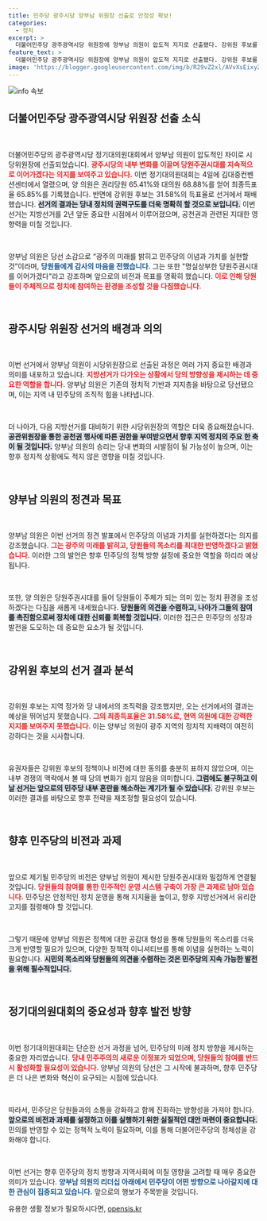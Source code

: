 ```yaml
---
title: 민주당 광주시당 양부남 위원장 선출로 안정성 확보!
categories:
  - 정치
excerpt: >
  더불어민주당 광주광역시당 위원장에 양부남 의원이 압도적 지지로 선출됐다. 강위원 후보를 35% 가까이 제치며 당원주권시대를 강조한 그의 향후 행보에 정치권의 이목이 집중된다! 클릭하여 자세한 내용을 확인하세요!
feature_text: >
  더불어민주당 광주광역시당 위원장에 양부남 의원이 압도적 지지로 선출됐다. 강위원 후보를 35% 가까이 제치며 당원주권시대를 강조한 그의 향후 행보에 정치권의 이목이 집중된다! 클릭하여 자세한 내용을 확인하세요!
image: 'https://blogger.googleusercontent.com/img/b/R29vZ2xl/AVvXsEixyZcFfHzMRdzZMjFBmAUKJYCLCGyLL1o632UiGVXcaFdKo_bkvkuCioo0uUKlGfBVcT3P84aROyZIXSBEx3Aw5nCQ3pTgDom1WDC4m8eifvWiAmWEEVb4x6G_l8C0QH225ldMjyaFvpxGEBGNO37VmDTDMHGhJPq73UglMfDca1-0aw/s1600/blogspot.png'
---
```


<p><img src="https://blogger.googleusercontent.com/img/b/R29vZ2xl/AVvXsEixyZcFfHzMRdzZMjFBmAUKJYCLCGyLL1o632UiGVXcaFdKo_bkvkuCioo0uUKlGfBVcT3P84aROyZIXSBEx3Aw5nCQ3pTgDom1WDC4m8eifvWiAmWEEVb4x6G_l8C0QH225ldMjyaFvpxGEBGNO37VmDTDMHGhJPq73UglMfDca1-0aw/s1600/blogspot.png" alt="info 속보" /></p>

<h2 data-ke-size="size26">더불어민주당 광주광역시당 위원장 선출 소식</h2>

<p data-ke-size="size16">&nbsp;</p>

<p>더불어민주당의 광주광역시당 정기대의원대회에서 양부남 의원이 압도적인 차이로 시당위원장에 선출되었습니다. <b><span style="color: #ee2323;">광주시당의 내부 변화를 이끌며 당원주권시대를 지속적으로 이어가겠다는 의지를 보여주고 있습니다.</span></b> 이번 정기대의원대회는 4일에 김대중컨벤션센터에서 열렸으며, 양 의원은 권리당원 65.41%와 대의원 68.88%를 얻어 최종득표율 65.85%를 기록했습니다. 반면에 강위원 후보는 31.58%의 득표율로 선거에서 패배했습니다. <b><span style="background-color: #21538527;">선거의 결과는 당내 정치의 권력구도를 더욱 명확히 할 것으로 보입니다.</span></b> 이번 선거는 지방선거를 2년 앞둔 중요한 시점에서 이루어졌으며, 공천권과 관련된 지대한 영향력을 미칠 것입니다. </p>

<p data-ke-size="size16">&nbsp;</p>

<p>양부남 의원은 당선 소감으로 “광주의 미래를 밝히고 민주당의 이념과 가치를 실현할 것”이라며, <b><span style="color: #1a5490;">당원들에게 감사의 마음을 전했습니다.</span></b> 그는 또한 "명실상부한 당원주권시대를 이어가겠다"라고 강조하며 앞으로의 비전과 목표를 명확히 했습니다. <b><span style="color: #ee2323;">이로 인해 당원들이 주체적으로 정치에 참여하는 환경을 조성할 것을 다짐했습니다.</span></b> </p>

<p data-ke-size="size16">&nbsp;</p>

<h2 data-ke-size="size26">광주시당 위원장 선거의 배경과 의의</h2>

<p data-ke-size="size16">&nbsp;</p>

<p>이번 선거에서 양부남 의원이 시당위원장으로 선출된 과정은 여러 가지 중요한 배경과 의미를 내포하고 있습니다. <b><span style="color: #ee2323;">지방선거가 다가오는 상황에서 당의 방향성을 제시하는 데 중요한 역할을 합니다.</span></b> 양부남 의원은 기존의 정치적 기반과 지지층을 바탕으로 당선됐으며, 이는 지역 내 민주당의 조직적 힘을 나타냅니다. </p>

<p data-ke-size="size16">&nbsp;</p>

<p>더 나아가, 다음 지방선거를 대비하기 위한 시당위원장의 역할은 더욱 중요해졌습니다. <b><span style="background-color: #21538527;">공관위원장을 통한 공천권 행사에 따른 권한을 부여받으면서 향후 지역 정치의 주요 한 축이 될 것입니다.</span></b> 양부남 의원의 승리는 당내 변화의 시발점이 될 가능성이 높으며, 이는 향후 정치적 상황에도 적지 않은 영향을 미칠 것입니다. </p>

<p data-ke-size="size16">&nbsp;</p>

<h2 data-ke-size="size26">양부남 의원의 정견과 목표</h2>

<p data-ke-size="size16">&nbsp;</p>

<p>양부남 의원은 이번 선거의 정견 발표에서 민주당의 이념과 가치를 실현하겠다는 의지를 강조했습니다. <b><span style="color: #ee2323;">그는 광주의 미래를 밝히고, 당원들의 목소리를 최대한 반영하겠다고 밝혔습니다.</span></b> 이러한 그의 발언은 향후 민주당의 정책 방향 설정에 중요한 역할을 하리라 예상됩니다. </p>

<p data-ke-size="size16">&nbsp;</p>

<p>또한, 양 의원은 당원주권시대를 들어 당원들이 주체가 되는 의미 있는 정치 환경을 조성하겠다는 다짐을 새롭게 내세웠습니다. <b><span style="background-color: #21538527;">당원들의 의견을 수렴하고, 나아가 그들의 참여를 촉진함으로써 정치에 대한 신뢰를 회복할 것입니다.</span></b> 이러한 접근은 민주당의 성장과 발전을 도모하는 데 중요한 요소가 될 것입니다. </p>

<p data-ke-size="size16">&nbsp;</p>

<h2 data-ke-size="size26">강위원 후보의 선거 결과 분석</h2>

<p data-ke-size="size16">&nbsp;</p>

<p>강위원 후보는 지역 정가와 당 내에서의 조직력을 강조했지만, 오는 선거에서의 결과는 예상을 뛰어넘지 못했습니다. <b><span style="color: #ee2323;">그의 최종득표율은 31.58%로, 현역 의원에 대한 강력한 지지를 보여주지 못했습니다.</span></b> 이는 양부남 의원이 광주 지역의 정치적 지배력이 여전히 강하다는 것을 시사합니다. </p>

<p data-ke-size="size16">&nbsp;</p>

<p>유권자들은 강위원 후보의 정책이나 비전에 대한 동의를 충분히 표하지 않았으며, 이는 내부 경쟁의 맥락에서 볼 때 당의 변화가 쉽지 않음을 의미합니다. <b><span style="background-color: #21538527;">그럼에도 불구하고 이날 선거는 앞으로의 민주당 내부 혼란을 해소하는 계기가 될 수 있습니다.</span></b> 강위원 후보는 이러한 결과를 바탕으로 향후 전략을 재조정할 필요성이 있습니다.</p>

<p data-ke-size="size16">&nbsp;</p>

<h2 data-ke-size="size26">향후 민주당의 비전과 과제</h2>

<p data-ke-size="size16">&nbsp;</p>

<p>앞으로 제기될 민주당의 비전은 양부남 의원이 제시한 당원주권시대와 밀접하게 연결될 것입니다. <b><span style="color: #ee2323;">당원들의 참여를 통한 민주적인 운영 시스템 구축이 가장 큰 과제로 남아 있습니다.</span></b> 민주당은 안정적인 정치 운영을 통해 지지율을 높이고, 향후 지방선거에서 유리한 고지를 점령해야 할 것입니다. </p>

<p data-ke-size="size16">&nbsp;</p>

<p>그렇기 때문에 양부남 의원은 정책에 대한 공감대 형성을 통해 당원들의 목소리를 더욱 크게 반영할 필요가 있으며, 다양한 정책적 이니셔티브를 통해 이념을 실현하는 노력이 필요합니다. <b><span style="background-color: #21538527;">시민의 목소리와 당원들의 의견을 수렴하는 것은 민주당의 지속 가능한 발전을 위해 필수적입니다.</span></b></p>

<p data-ke-size="size16">&nbsp;</p>

<h2 data-ke-size="size26">정기대의원대회의 중요성과 향후 발전 방향</h2>

<p data-ke-size="size16">&nbsp;</p>

<p>이번 정기대의원대회는 단순한 선거 과정을 넘어, 민주당의 미래 정치 방향을 제시하는 중요한 자리였습니다. <b><span style="color: #ee2323;">당내 민주주의의 새로운 이정표가 되었으며, 당원들의 참여를 반드시 활성화할 필요성이 있습니다.</span></b> 양부남 의원의 당선은 그 시작에 불과하며, 향후 민주당은 더 나은 변화와 혁신이 요구되는 시점에 있습니다. </p>

<p data-ke-size="size16">&nbsp;</p>

<p>따라서, 민주당은 당원들과의 소통을 강화하고 함께 진화하는 방향성을 가져야 합니다. <b><span style="background-color: #21538527;">앞으로의 비전과 과제를 설정하고 이를 실행하기 위한 실질적인 대안 마련이 중요합니다.</span></b> 민의를 반영할 수 있는 정책적 노력이 필요하며, 이를 통해 더불어민주당의 정체성을 강화해야 합니다.</p>

<p data-ke-size="size16">&nbsp;</p>

<p>이번 선거는 향후 민주당의 정치 방향과 지역사회에 미칠 영향을 고려할 때 매우 중요한 의미가 있습니다. <b><span style="color: #1a5490;">양부남 의원의 리더십 아래에서 민주당이 어떤 방향으로 나아갈지에 대한 관심이 집중되고 있습니다.</span></b> 앞으로의 행보가 주목받을 것입니다.</p>
유용한 생활 정보가 필요하시다면, <a href="https://opensis.kr" rel="dofollow">opensis.kr</a>


